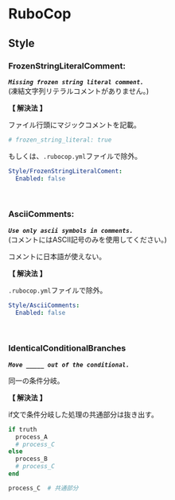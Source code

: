 # RuboCop

## Style

### FrozenStringLiteralComment:
***`Missing frozen string literal comment.`***<br>
(凍結文字列リテラルコメントがありません。)

**【 解決法 】**

ファイル行頭にマジックコメントを記載。

```ruby
# frozen_string_literal: true
```

もしくは、`.rubocop.yml`ファイルで除外。

```yml
Style/FrozenStringLiteralComent:
  Enabled: false
```

<br>

### AsciiComments:
***`Use only ascii symbols in comments.`***<br>
(コメントにはASCII記号のみを使用してください。)

コメントに日本語が使えない。

**【 解決法 】**

`.rubocop.yml`ファイルで除外。

```yml
Style/AsciiComments:
  Enabled: false
```

<br>

### IdenticalConditionalBranches
***`Move _____ out of the conditional.`***

同一の条件分岐。

**【 解決法 】**

if文で条件分岐した処理の共通部分は抜き出す。

```ruby
if truth
  process_A
  # process_C
else
  process_B
  # process_C
end

process_C  # 共通部分
```

